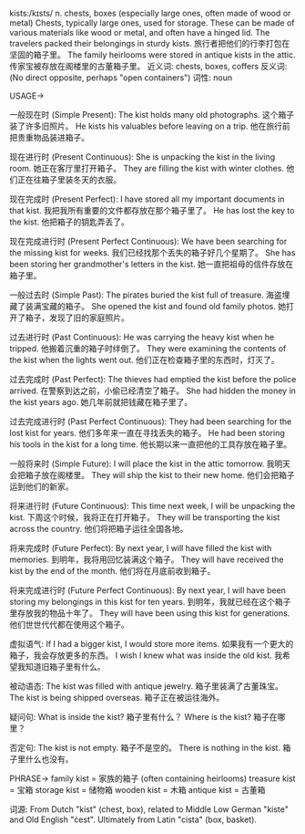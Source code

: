 kists:/kɪsts/
n.
chests, boxes (especially large ones, often made of wood or metal)
Chests, typically large ones, used for storage. These can be made of various materials like wood or metal, and often have a hinged lid.
The travelers packed their belongings in sturdy kists. 旅行者把他们的行李打包在坚固的箱子里。
The family heirlooms were stored in antique kists in the attic.  传家宝被存放在阁楼里的古董箱子里。
近义词: chests, boxes, coffers
反义词: (No direct opposite, perhaps "open containers")
词性: noun


USAGE->

一般现在时 (Simple Present):
The kist holds many old photographs.  这个箱子装了许多旧照片。
He kists his valuables before leaving on a trip. 他在旅行前把贵重物品装进箱子。

现在进行时 (Present Continuous):
She is unpacking the kist in the living room.  她正在客厅里打开箱子。
They are filling the kist with winter clothes. 他们正在往箱子里装冬天的衣服。

现在完成时 (Present Perfect):
I have stored all my important documents in that kist. 我把我所有重要的文件都存放在那个箱子里了。
He has lost the key to the kist. 他把箱子的钥匙弄丢了。


现在完成进行时 (Present Perfect Continuous):
We have been searching for the missing kist for weeks. 我们已经找那个丢失的箱子好几个星期了。
She has been storing her grandmother's letters in the kist. 她一直把祖母的信件存放在箱子里。

一般过去时 (Simple Past):
The pirates buried the kist full of treasure. 海盗埋藏了装满宝藏的箱子。
She opened the kist and found old family photos. 她打开了箱子，发现了旧的家庭照片。


过去进行时 (Past Continuous):
He was carrying the heavy kist when he tripped. 他搬着沉重的箱子时绊倒了。
They were examining the contents of the kist when the lights went out.  他们正在检查箱子里的东西时，灯灭了。

过去完成时 (Past Perfect):
The thieves had emptied the kist before the police arrived. 在警察到达之前，小偷已经清空了箱子。
She had hidden the money in the kist years ago. 她几年前就把钱藏在箱子里了。


过去完成进行时 (Past Perfect Continuous):
They had been searching for the lost kist for years. 他们多年来一直在寻找丢失的箱子。
He had been storing his tools in the kist for a long time. 他长期以来一直把他的工具存放在箱子里。


一般将来时 (Simple Future):
I will place the kist in the attic tomorrow. 我明天会把箱子放在阁楼里。
They will ship the kist to their new home. 他们会把箱子运到他们的新家。


将来进行时 (Future Continuous):
This time next week, I will be unpacking the kist. 下周这个时候，我将正在打开箱子。
They will be transporting the kist across the country. 他们将把箱子运往全国各地。


将来完成时 (Future Perfect):
By next year, I will have filled the kist with memories. 到明年，我将用回忆装满这个箱子。
They will have received the kist by the end of the month. 他们将在月底前收到箱子。


将来完成进行时 (Future Perfect Continuous):
By next year, I will have been storing my belongings in this kist for ten years. 到明年，我就已经在这个箱子里存放我的物品十年了。
They will have been using this kist for generations. 他们世世代代都在使用这个箱子。


虚拟语气:
If I had a bigger kist, I would store more items. 如果我有一个更大的箱子，我会存放更多的东西。
I wish I knew what was inside the old kist. 我希望我知道旧箱子里有什么。

被动语态:
The kist was filled with antique jewelry. 箱子里装满了古董珠宝。
The kist is being shipped overseas. 箱子正在被运往海外。

疑问句:
What is inside the kist? 箱子里有什么？
Where is the kist? 箱子在哪里？

否定句:
The kist is not empty. 箱子不是空的。
There is nothing in the kist. 箱子里什么也没有。


PHRASE->
family kist = 家族的箱子 (often containing heirlooms)
treasure kist = 宝箱
storage kist = 储物箱
wooden kist = 木箱
antique kist = 古董箱


词源: From Dutch "kist" (chest, box), related to Middle Low German "kiste" and Old English "ċest". Ultimately from Latin "cista" (box, basket).
